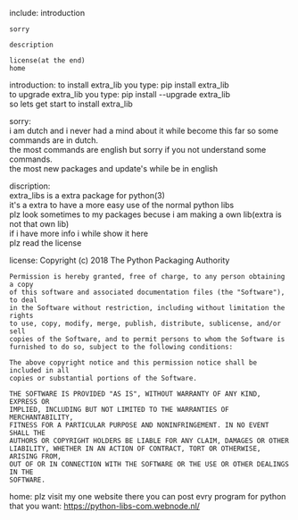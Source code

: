 ﻿include:
    introduction
    
    sorry                                                                                  
    	
    description                                                                                                                                                                    
    	
    license(at the end)
    home

introduction:
    to install extra_lib you type: pip install extra_lib                                                                                  
    to upgrade extra_lib you type: pip install --upgrade extra_lib                                                                                  
    so lets get start to install extra_lib                                                                                  

sorry:                                                                                  
    i am dutch and i never had a mind about it while become this far so some commands are in dutch.                                                                                  
    the most commands are english but sorry if you not understand some commands.                                                                                  
    the most new packages and update's while be in english                                                                                  

discription:                                                                                  
    extra_libs is a extra package for python(3)                                                                                  
    it's a extra to have a more easy use of the normal python libs                                                                                  
    plz look sometimes to my packages becuse i am making a own lib(extra is not that own lib)                                                                                  
    if i have more info i while show it here                                                                                  
    plz read the license                                                                                  
    
    



license:
    Copyright (c) 2018 The Python Packaging Authority

    Permission is hereby granted, free of charge, to any person obtaining a copy
    of this software and associated documentation files (the "Software"), to deal
    in the Software without restriction, including without limitation the rights
    to use, copy, modify, merge, publish, distribute, sublicense, and/or sell
    copies of the Software, and to permit persons to whom the Software is
    furnished to do so, subject to the following conditions:

    The above copyright notice and this permission notice shall be included in all
    copies or substantial portions of the Software.

    THE SOFTWARE IS PROVIDED "AS IS", WITHOUT WARRANTY OF ANY KIND, EXPRESS OR
    IMPLIED, INCLUDING BUT NOT LIMITED TO THE WARRANTIES OF MERCHANTABILITY,
    FITNESS FOR A PARTICULAR PURPOSE AND NONINFRINGEMENT. IN NO EVENT SHALL THE
    AUTHORS OR COPYRIGHT HOLDERS BE LIABLE FOR ANY CLAIM, DAMAGES OR OTHER
    LIABILITY, WHETHER IN AN ACTION OF CONTRACT, TORT OR OTHERWISE, ARISING FROM,
    OUT OF OR IN CONNECTION WITH THE SOFTWARE OR THE USE OR OTHER DEALINGS IN THE
    SOFTWARE.

home:
    plz visit my one website there you can post evry program for python that you want:
    https://python-libs-com.webnode.nl/
